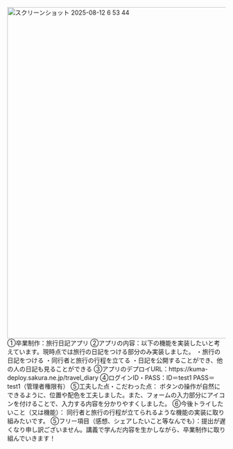 <img width="1389" height="765" alt="スクリーンショット 2025-08-12 6 53 44" src="https://github.com/user-attachments/assets/16c2746c-e049-457c-b7a7-b98bc63883c1" />
①卒業制作：旅行日記アプリ
②アプリの内容：以下の機能を実装したいと考えています。現時点では旅行の日記をつける部分のみ実装しました。
・旅行の日記をつける
・同行者と旅行の行程を立てる
・日記を公開することができ、他の人の日記も見ることができる
③アプリのデプロイURL：https://kuma-deploy.sakura.ne.jp/travel_diary
④ログインID・PASS：ID＝test1 PASS＝test1（管理者権限有）
⑤工夫した点・こだわった点： ボタンの操作が自然にできるように、位置や配色を工夫しました。また、フォームの入力部分にアイコンを付けることで、入力する内容を分かりやすくしました。
⑥今後トライしたいこと（又は機能）： 同行者と旅行の行程が立てられるような機能の実装に取り組みたいです。
⑤フリー項目（感想、シェアしたいこと等なんでも）：提出が遅くなり申し訳ございません。講義で学んだ内容を生かしながら、卒業制作に取り組んでいきます！
